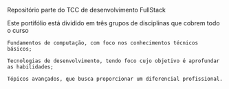 Repositório parte do TCC de desenvolvimento FullStack

Este portifólio está dividido em três grupos de disciplinas que cobrem todo o curso

    Fundamentos de computação, com foco nos conhecimentos técnicos básicos;

    Tecnologias de desenvolvimento, tendo foco cujo objetivo é aprofundar as habilidades;

    Tópicos avançados, que busca proporcionar um diferencial profissional.

